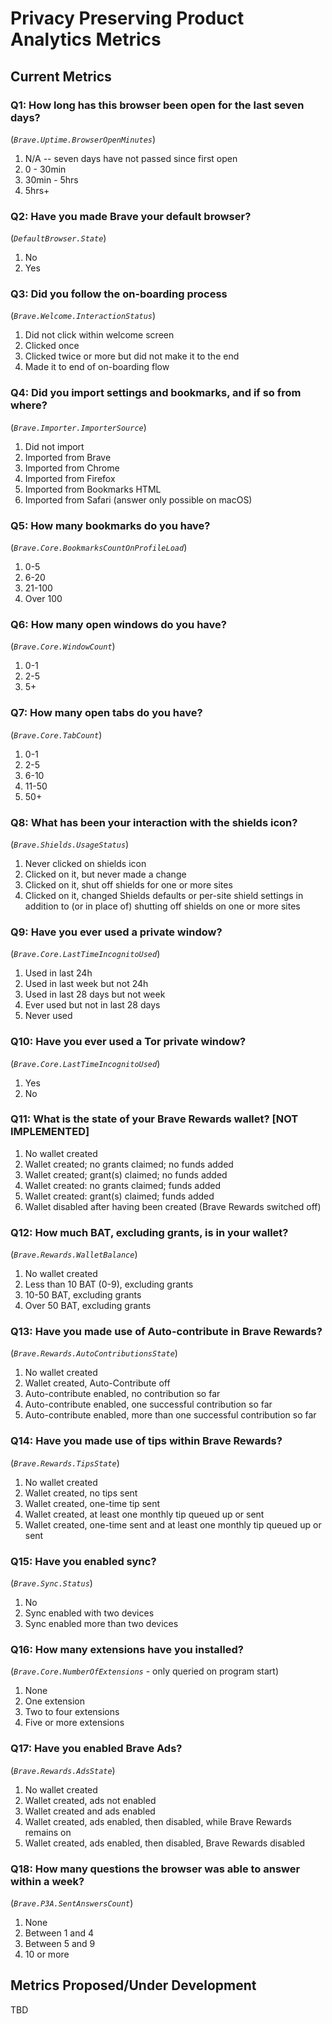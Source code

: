 # Privacy Preserving Product Analytics Metrics

## Current Metrics

### Q1: How long has this browser been open for the last seven days?
(_`Brave.Uptime.BrowserOpenMinutes`_)
1. N/A -- seven days have not passed since first open
2. 0 - 30min
3. 30min - 5hrs
4. 5hrs+

### Q2: Have you made Brave your default browser?
(_`DefaultBrowser.State`_)
1. No
2. Yes

### Q3: Did you follow the on-boarding process
(_`Brave.Welcome.InteractionStatus`_)
1. Did not click within welcome screen
2. Clicked once 
3. Clicked twice or more but did not make it to the end
4. Made it to end of on-boarding flow

### Q4: Did you import settings and bookmarks, and if so from where?
(_`Brave.Importer.ImporterSource`_)
1. Did not import
2. Imported from Brave
3. Imported from Chrome
4. Imported from Firefox
5. Imported from Bookmarks HTML
6. Imported from Safari (answer only possible on macOS)

### Q5: How many bookmarks do you have?
(_`Brave.Core.BookmarksCountOnProfileLoad`_)
1. 0-5
2. 6-20
3. 21-100
4. Over 100

### Q6: How many open windows do you have?
(_`Brave.Core.WindowCount`_)
1. 0-1
2. 2-5
3. 5+

### Q7: How many open tabs do you have?
(_`Brave.Core.TabCount`_)
1. 0-1
2. 2-5
3. 6-10
4. 11-50
5. 50+

### Q8: What has been your interaction with the shields icon?
(_`Brave.Shields.UsageStatus`_)
1. Never clicked on shields icon
2. Clicked on it, but never made a change
3. Clicked on it, shut off shields for one or more sites
4. Clicked on it, changed Shields defaults or per-site shield settings in addition to (or in place of) shutting off shields on one or more sites

### Q9: Have you ever used a private window?
(_`Brave.Core.LastTimeIncognitoUsed`_)
1. Used in last 24h
2. Used in last week but not 24h
3. Used in last 28 days but not week
4. Ever used but not in last 28 days
5. Never used

### Q10: Have you ever used a Tor private window?
(_`Brave.Core.LastTimeIncognitoUsed`_)
1. Yes
2. No

### Q11: What is the state of your Brave Rewards wallet? [NOT IMPLEMENTED]
1. No wallet created
2. Wallet created; no grants claimed; no funds added
3. Wallet created; grant(s) claimed; no funds added
4. Wallet created: no grants claimed; funds added
5. Wallet created: grant(s) claimed; funds added
6. Wallet disabled after having been created (Brave Rewards switched off)

### Q12: How much BAT, excluding grants, is in your wallet?
(_`Brave.Rewards.WalletBalance`_)
1. No wallet created
2. Less than 10 BAT (0-9), excluding grants
3. 10-50 BAT, excluding grants
4. Over 50 BAT, excluding grants

### Q13: Have you made use of Auto-contribute in Brave Rewards?
(_`Brave.Rewards.AutoContributionsState`_)
1. No wallet created
2. Wallet created, Auto-Contribute off
2. Auto-contribute enabled, no contribution so far
3. Auto-contribute enabled, one successful contribution so far
4. Auto-contribute enabled, more than one successful contribution so far

### Q14: Have you made use of tips within Brave Rewards?
(_`Brave.Rewards.TipsState`_)
1. No wallet created
2. Wallet created, no tips sent
3. Wallet created, one-time tip sent
4. Wallet created, at least one monthly tip queued up or sent
5. Wallet created, one-time sent and at least one monthly tip queued up or sent

### Q15: Have you enabled sync?
(_`Brave.Sync.Status`_)
1. No
2. Sync enabled with two devices
3. Sync enabled more than two devices

### Q16: How many extensions have you installed?
(_`Brave.Core.NumberOfExtensions`_ - only queried on program start)
1. None
2. One extension
3. Two to four extensions
4. Five or more extensions

### Q17: Have you enabled Brave Ads?
(_`Brave.Rewards.AdsState`_)
1. No wallet created
2. Wallet created, ads not enabled
3. Wallet created and ads enabled 
4. Wallet created, ads enabled, then disabled, while Brave Rewards remains on
5. Wallet created, ads enabled, then disabled, Brave Rewards disabled

### Q18: How many questions the browser was able to answer within a week?
(_`Brave.P3A.SentAnswersCount`_)
1. None
2. Between 1 and 4
3. Between 5 and 9
4. 10 or more


## Metrics Proposed/Under Development
TBD